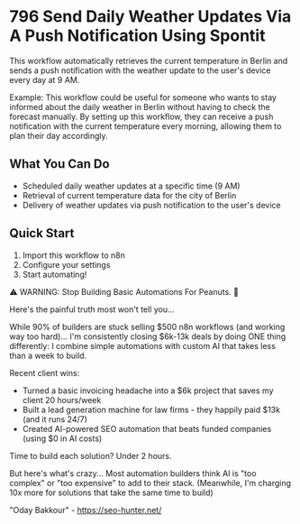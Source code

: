 # 796 Send Daily Weather Updates Via A Push Notification Using Spontit

This workflow automatically retrieves the current temperature in Berlin and sends a push notification with the weather update to the user's device every day at 9 AM.

Example: This workflow could be useful for someone who wants to stay informed about the daily weather in Berlin without having to check the forecast manually. By setting up this workflow, they can receive a push notification with the current temperature every morning, allowing them to plan their day accordingly.

## What You Can Do
- Scheduled daily weather updates at a specific time (9 AM)
- Retrieval of current temperature data for the city of Berlin
- Delivery of weather updates via push notification to the user's device

## Quick Start
1. Import this workflow to n8n
2. Configure your settings
3. Start automating!

⚠️ WARNING: Stop Building Basic Automations For Peanuts. 🚫

Here's the painful truth most won't tell you...

While 90% of builders are stuck selling $500 n8n workflows (and working way too hard)...
I'm consistently closing $6k-13k deals by doing ONE thing differently:
I combine simple automations with custom AI that takes less than a week to build.

Recent client wins:
* Turned a basic invoicing headache into a $6k project that saves my client 20 hours/week
* Built a lead generation machine for law firms - they happily paid $13k (and it runs 24/7)
* Created AI-powered SEO automation that beats funded companies (using $0 in AI costs)

Time to build each solution? Under 2 hours.

But here's what's crazy...
Most automation builders think AI is "too complex" or "too expensive" to add to their stack.
(Meanwhile, I'm charging 10x more for solutions that take the same time to build)

"Oday Bakkour" - https://seo-hunter.net/
